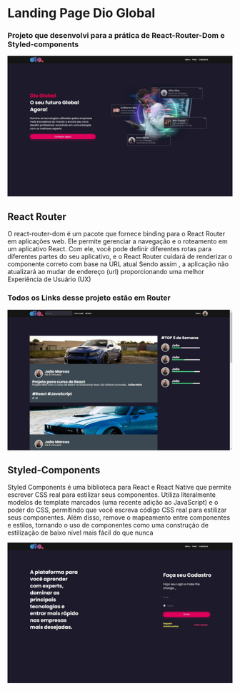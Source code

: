 # Landing Page Dio Global
### Projeto que desenvolvi para a prática de React-Router-Dom e Styled-components

![T](./src/assets/images/MacBook%20Pro-1707020278530.jpeg)

## React Router 
O react-router-dom é um pacote que fornece binding para o React Router em aplicações web. Ele permite gerenciar a navegação e o roteamento em um aplicativo React. Com ele, você pode definir diferentes rotas para diferentes partes do seu aplicativo, e o React Router cuidará de renderizar o componente correto com base na URL atual
Sendo assim , a aplicação não atualizará ao mudar de endereço (url) proporcionando uma melhor Experiência de Usuário (UX)

### Todos os Links desse projeto estão em Router 

![T](./src/assets/images/MacBook%20Pro-1707020300139.jpeg)


## Styled-Components
Styled Components é uma biblioteca para React e React Native que permite escrever CSS real para estilizar seus componentes. Utiliza literalmente modelos de template marcados (uma recente adição ao JavaScript) e o poder do CSS, permitindo que você escreva código CSS real para estilizar seus componentes. Além disso, remove o mapeamento entre componentes e estilos, tornando o uso de componentes como uma construção de estilização de baixo nível mais fácil do que nunca


![T](./src/assets/images/MacBook%20Pro-1707020307412.jpeg)
